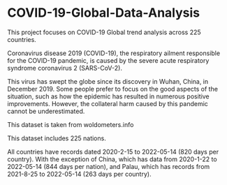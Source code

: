 # COVID-19-Global-Data-Analysis
This project focuses on COVID-19 Global trend analysis across 225 countries.

Coronavirus disease 2019 (COVID-19), the respiratory ailment responsible for the COVID-19 pandemic, is caused by the severe acute respiratory syndrome coronavirus 2 (SARS-CoV-2).

This virus has swept the globe since its discovery in Wuhan, China, in December 2019. Some people prefer to focus on the good aspects of the situation, such as how the epidemic has resulted in numerous positive improvements. However, the collateral harm caused by this pandemic cannot be underestimated.

This dataset is taken from woldometers.info

This dataset includes 225 nations.

All countries have records dated 2020-2-15 to 2022-05-14 (820 days per country). With the exception of China, which has data from 2020-1-22 to 2022-05-14 (844 days per nation), and Palau, which has records from 2021-8-25 to 2022-05-14 (263 days per country).
